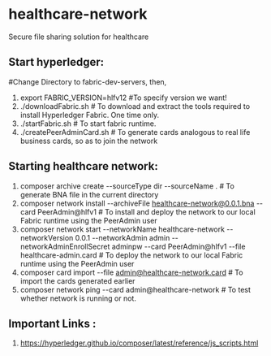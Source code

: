 # healthcare-network

Secure file sharing solution for healthcare

## Start hyperledger:
#Change Directory to fabric-dev-servers, then,
1. export FABRIC_VERSION=hlfv12 #To specify version we want!
2. ./downloadFabric.sh # To download and extract the tools required to install Hyperledger Fabric. One time only.
3. ./startFabric.sh  # To start fabric runtime.
4. ./createPeerAdminCard.sh # To generate cards analogous to real life business cards, so as to join the network

## Starting healthcare network:
1. composer archive create --sourceType dir --sourceName . # To generate BNA file in the current directory 
2. composer network install --archiveFile healthcare-network@0.0.1.bna --card PeerAdmin@hlfv1 # To install and deploy the network to our local Fabric runtime using the PeerAdmin user
3. composer network start --networkName healthcare-network --networkVersion 0.0.1 --networkAdmin admin --networkAdminEnrollSecret adminpw --card PeerAdmin@hlfv1 --file healthcare-admin.card # To deploy the network to our local Fabric runtime using the PeerAdmin user
4. composer card import --file admin@healthcare-network.card # To import the cards generated earlier 
5. composer network ping --card admin@healthcare-network # To test whether network is running or not.


## Important Links : 
1. https://hyperledger.github.io/composer/latest/reference/js_scripts.html